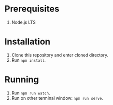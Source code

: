 # Prerequisites

1. Node.js LTS

# Installation

1. Clone this repository and enter cloned directory.
2. Run ```npm install```.

# Running

1. Run ```npm run watch```.
2. Run on other terminal window: ```npm run serve```.
